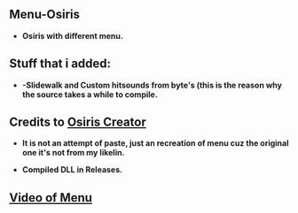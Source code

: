 ## Menu-Osiris
* **Osiris with different menu.**

## Stuff that i added:
* **-Slidewalk and Custom hitsounds from byte's (this is the reason why the source takes a while to compile.**

## Credits to [Osiris Creator](https://github.com/danielkrupinski/Osiris)

* **It is not an attempt of paste, just an recreation of menu cuz the original one it's not from my likelin.**

* **Compiled DLL in Releases.**

## [Video of Menu](https://youtu.be/KIQzZHC6co4)
